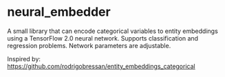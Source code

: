 # neural_embedder
A small library that can encode categorical variables to entity embeddings using a TensorFlow 2.0 neural network. Supports classification and regression problems. Network parameters are adjustable.

Inspired by: https://github.com/rodrigobressan/entity_embeddings_categorical
